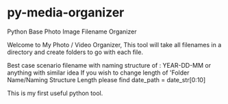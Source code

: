 # py-media-organizer
Python Base Photo Image Filename Organizer 

Welcome to My Photo / Video Organizer, This tool will take all filenames in a directory and create folders to go with each file.


Best case scenario filename with naming structure of : YEAR-DD-MM or anything with similar idea
If you wish to change length of 'Folder Name/Naming Structure Length please find date_path = date_str[0:10]


This is my first useful python tool.
